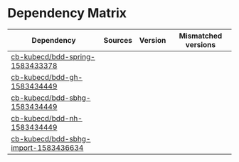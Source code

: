 # Dependency Matrix

Dependency | Sources | Version | Mismatched versions
---------- | ------- | ------- | -------------------
[cb-kubecd/bdd-spring-1583433378](https://github.com/cb-kubecd/bdd-spring-1583433378.git) |  | []() | 
[cb-kubecd/bdd-gh-1583434449](https://github.com/cb-kubecd/bdd-gh-1583434449.git) |  | []() | 
[cb-kubecd/bdd-sbhg-1583434449](https://github.com/cb-kubecd/bdd-sbhg-1583434449.git) |  | []() | 
[cb-kubecd/bdd-nh-1583434449](https://github.com/cb-kubecd/bdd-nh-1583434449.git) |  | []() | 
[cb-kubecd/bdd-sbhg-import-1583436634](https://github.com/cb-kubecd/bdd-sbhg-import-1583436634.git) |  | []() | 
